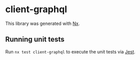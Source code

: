 # client-graphql

This library was generated with [Nx](https://nx.dev).

## Running unit tests

Run `nx test client-graphql` to execute the unit tests via [Jest](https://jestjs.io).
